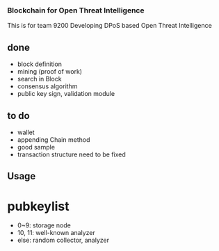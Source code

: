 ### Blockchain for Open Threat Intelligence

This is for team 9200
Developing DPoS based Open Threat Intelligence

## done
- block definition
- mining (proof of work)
- search in Block
- consensus algorithm
- public key sign, validation module

## to do
- wallet
- appending Chain method
- good sample
- transaction structure need to be fixed


## Usage

# pubkeylist
- 0~9: storage node
- 10, 11: well-known analyzer
- else: random collector, analyzer 

